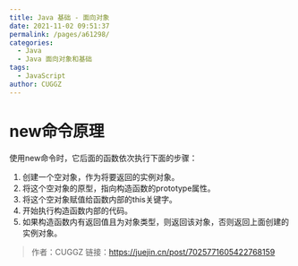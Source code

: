```yaml
---
title: Java 基础 - 面向对象
date: 2021-11-02 09:51:37
permalink: /pages/a61298/
categories:
  - Java
  - Java 面向对象和基础
tags:
  - JavaScript
author: CUGGZ
---
```


# new命令原理

 使用new命令时，它后面的函数依次执行下面的步骤：

1. 创建一个空对象，作为将要返回的实例对象。
2. 将这个空对象的原型，指向构造函数的prototype属性。
3. 将这个空对象赋值给函数内部的this关键字。
4. 开始执行构造函数内部的代码。
5. 如果构造函数内有返回值且为对象类型，则返回该对象，否则返回上面创建的实例对象。


> 作者：CUGGZ
> 链接：https://juejin.cn/post/7025771605422768159
